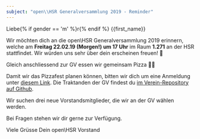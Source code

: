 ```yaml
---
subject: "open\\HSR Generalversammlung 2019 - Reminder"
---
```


Liebe{% if gender == 'm' %}r{% endif %} {{first_name}}

Wir möchten dich an die open\HSR Generalversammlung 2019 erinnern, welche am **Freitag 22.02.19 (Morgen!) um 17 Uhr** im Raum **1.271** an der HSR stattfindet. Wir würden uns sehr über dein erscheinen freuen! 🎉

Gleich anschliessend zur GV essen wir gemeinsam Pizza 🍕😉

Damit wir das Pizzafest planen können, bitten wir dich um eine Anmeldung unter [diesem Link](https://doodle.com/poll/yg282i5mctkqa92m). Die Traktanden der GV findest du [im Verein-Repository auf Github](https://github.com/openhsr/verein/blob/master/protokolle/2019/02_generalversammlung/protokoll.md).

Wir suchen drei neue Vorstandsmitglieder, die wir an der GV wählen werden.

Bei Fragen stehen wir dir gerne zur Verfügung.

Viele Grüsse
Dein open\HSR Vorstand
